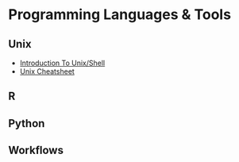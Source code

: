 # Programming Languages & Tools

## Unix
- [Introduction To Unix/Shell](./unix/01_introduction.md)
- [Unix Cheatsheet](./unix_cheatsheet.md)

## R

## Python

## Workflows
